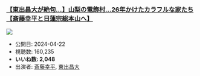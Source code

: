 ### [【東出昌大が絶句…】山梨の電飾村…26年かけたカラフルな家たち【斎藤幸平と日蓮宗総本山へ】](https://www.youtube.com/watch?v=v5IYoV-wkPY)
[![](https://img.youtube.com/vi/v5IYoV-wkPY/hqdefault.jpg)](https://www.youtube.com/watch?v=v5IYoV-wkPY)
-   公開日: 2024-04-22
-   視聴数: 160,235
-   **いいね数: 2,048**
-   出演者: [斎藤幸平](/rehacq_fan/people/斎藤幸平 "wikilink"), [東出昌大](/rehacq_fan/people/東出昌大 "wikilink")
